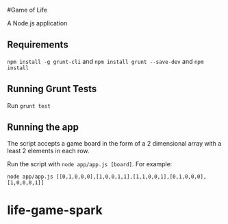 #Game of Life

A Node.js application

## Requirements

`npm install -g grunt-cli` and `npm install grunt --save-dev` and `npm install`

## Running Grunt Tests

Run `grunt test`

## Running the app

The script accepts a game board in the form of a 2 dimensional array with a least 2 elements in each row.

Run the script with `node app/app.js [board]`. For example:
```
node app/app.js [[0,1,0,0,0],[1,0,0,1,1],[1,1,0,0,1],[0,1,0,0,0],[1,0,0,0,1]]
```
# life-game-spark
